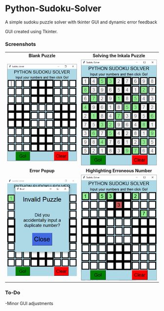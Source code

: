 # Python-Sudoku-Solver
A simple sudoku puzzle solver with tkinter GUI and dynamic error feedback

GUI created using Tkinter.

### Screenshots ###
<table>
  <tr>
    <td align="center"><b>Blank Puzzle</b></td>
     <td align="center"><b>Solving the Inkala Puzzle</b></td>
  </tr>
  <tr>
    <td><img src="screenshots/blank_puzzle.png"</td>
    <td><img src="screenshots/inkala_puzzle.png"</td>
  </tr>
  <tr>
    <td align="center"><b>Error Popup</b></td>
     <td align="center"><b>Highlighting Erroneous Number</b></td>
  </tr>
  <tr>
    <td><img src="screenshots/error_popup.png"</td>
    <td><img src="screenshots/error_highlight.png"</td>
  </tr>
 </table>
 
 ### To-Do ###
 -Minor GUI adjustments
